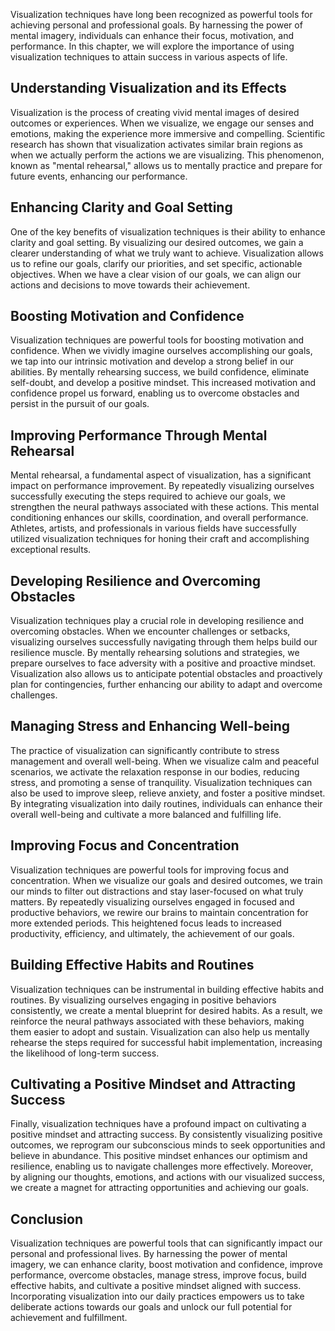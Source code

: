 
Visualization techniques have long been recognized as powerful tools for achieving personal and professional goals. By harnessing the power of mental imagery, individuals can enhance their focus, motivation, and performance. In this chapter, we will explore the importance of using visualization techniques to attain success in various aspects of life.

**Understanding Visualization and its Effects**
-----------------------------------------------

Visualization is the process of creating vivid mental images of desired outcomes or experiences. When we visualize, we engage our senses and emotions, making the experience more immersive and compelling. Scientific research has shown that visualization activates similar brain regions as when we actually perform the actions we are visualizing. This phenomenon, known as "mental rehearsal," allows us to mentally practice and prepare for future events, enhancing our performance.

**Enhancing Clarity and Goal Setting**
--------------------------------------

One of the key benefits of visualization techniques is their ability to enhance clarity and goal setting. By visualizing our desired outcomes, we gain a clearer understanding of what we truly want to achieve. Visualization allows us to refine our goals, clarify our priorities, and set specific, actionable objectives. When we have a clear vision of our goals, we can align our actions and decisions to move towards their achievement.

**Boosting Motivation and Confidence**
--------------------------------------

Visualization techniques are powerful tools for boosting motivation and confidence. When we vividly imagine ourselves accomplishing our goals, we tap into our intrinsic motivation and develop a strong belief in our abilities. By mentally rehearsing success, we build confidence, eliminate self-doubt, and develop a positive mindset. This increased motivation and confidence propel us forward, enabling us to overcome obstacles and persist in the pursuit of our goals.

**Improving Performance Through Mental Rehearsal**
--------------------------------------------------

Mental rehearsal, a fundamental aspect of visualization, has a significant impact on performance improvement. By repeatedly visualizing ourselves successfully executing the steps required to achieve our goals, we strengthen the neural pathways associated with these actions. This mental conditioning enhances our skills, coordination, and overall performance. Athletes, artists, and professionals in various fields have successfully utilized visualization techniques for honing their craft and accomplishing exceptional results.

**Developing Resilience and Overcoming Obstacles**
--------------------------------------------------

Visualization techniques play a crucial role in developing resilience and overcoming obstacles. When we encounter challenges or setbacks, visualizing ourselves successfully navigating through them helps build our resilience muscle. By mentally rehearsing solutions and strategies, we prepare ourselves to face adversity with a positive and proactive mindset. Visualization also allows us to anticipate potential obstacles and proactively plan for contingencies, further enhancing our ability to adapt and overcome challenges.

**Managing Stress and Enhancing Well-being**
--------------------------------------------

The practice of visualization can significantly contribute to stress management and overall well-being. When we visualize calm and peaceful scenarios, we activate the relaxation response in our bodies, reducing stress, and promoting a sense of tranquility. Visualization techniques can also be used to improve sleep, relieve anxiety, and foster a positive mindset. By integrating visualization into daily routines, individuals can enhance their overall well-being and cultivate a more balanced and fulfilling life.

**Improving Focus and Concentration**
-------------------------------------

Visualization techniques are powerful tools for improving focus and concentration. When we visualize our goals and desired outcomes, we train our minds to filter out distractions and stay laser-focused on what truly matters. By repeatedly visualizing ourselves engaged in focused and productive behaviors, we rewire our brains to maintain concentration for more extended periods. This heightened focus leads to increased productivity, efficiency, and ultimately, the achievement of our goals.

**Building Effective Habits and Routines**
------------------------------------------

Visualization techniques can be instrumental in building effective habits and routines. By visualizing ourselves engaging in positive behaviors consistently, we create a mental blueprint for desired habits. As a result, we reinforce the neural pathways associated with these behaviors, making them easier to adopt and sustain. Visualization can also help us mentally rehearse the steps required for successful habit implementation, increasing the likelihood of long-term success.

**Cultivating a Positive Mindset and Attracting Success**
---------------------------------------------------------

Finally, visualization techniques have a profound impact on cultivating a positive mindset and attracting success. By consistently visualizing positive outcomes, we reprogram our subconscious minds to seek opportunities and believe in abundance. This positive mindset enhances our optimism and resilience, enabling us to navigate challenges more effectively. Moreover, by aligning our thoughts, emotions, and actions with our visualized success, we create a magnet for attracting opportunities and achieving our goals.

**Conclusion**
--------------

Visualization techniques are powerful tools that can significantly impact our personal and professional lives. By harnessing the power of mental imagery, we can enhance clarity, boost motivation and confidence, improve performance, overcome obstacles, manage stress, improve focus, build effective habits, and cultivate a positive mindset aligned with success. Incorporating visualization into our daily practices empowers us to take deliberate actions towards our goals and unlock our full potential for achievement and fulfillment.
